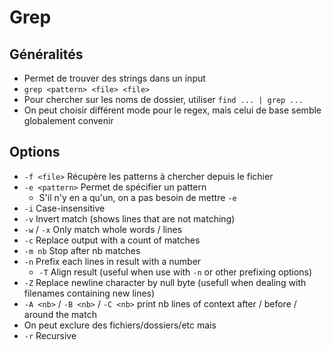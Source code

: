 # Grep

## Généralités

* Permet de trouver des strings dans un input
* `grep <pattern> <file> <file>`
* Pour chercher sur les noms de dossier, utiliser `find ... | grep ...`
* On peut choisir différent mode pour le regex, mais celui de base semble globalement convenir

## Options

* `-f <file>` Récupère les patterns à chercher depuis le fichier
* `-e <pattern>` Permet de spécifier un pattern
  * S'il n'y en a qu'un, on a pas besoin de mettre `-e`
* `-i` Case-insensitive
* `-v` Invert match \(shows lines that are not matching\)
* `-w` / `-x` Only match whole words / lines
* `-c` Replace output with a count of matches
* `-m nb` Stop after nb matches
* `-n` Prefix each lines in result with a number
  * `-T` Align result \(useful when use with `-n` or other prefixing options\)
* `-Z` Replace newline character by null byte \(usefull when dealing with filenames containing new lines\)
* `-A <nb>` / `-B <nb>` / `-C <nb>` print nb lines of context after / before / around the match
* On peut exclure des fichiers/dossiers/etc mais 
* `-r` Recursive


